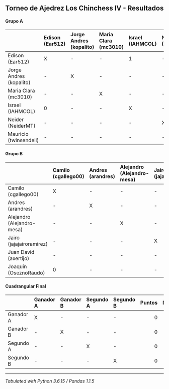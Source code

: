 ## Torneo de Ajedrez Los Chinchess IV - Resultados
#### Grupo A

|                         | Edison (Ear512)   | Jorge Andres (kopalito)   | Maria Clara (mc3010)   | Israel (IAHMCOL)   | Neider (NeiderMT)   | Mauricio (twinsendell)   |   Puntos |   Neudstadtl |
|:------------------------|:------------------|:--------------------------|:-----------------------|:-------------------|:--------------------|:-------------------------|---------:|-------------:|
| Edison (Ear512)         | X                 | -                         | -                      | 1                  | -                   | -                        |        1 |            0 |
| Jorge Andres (kopalito) | -                 | X                         | -                      | -                  | -                   | -                        |        0 |            0 |
| Maria Clara (mc3010)    | -                 | -                         | X                      | -                  | -                   | -                        |        0 |            0 |
| Israel (IAHMCOL)        | 0                 | -                         | -                      | X                  | -                   | -                        |        0 |            0 |
| Neider (NeiderMT)       | -                 | -                         | -                      | -                  | X                   | -                        |        0 |            0 |
| Mauricio (twinsendell)  | -                 | -                         | -                      | -                  | -                   | X                        |        0 |            0 |
#### Grupo B

|                            | Camilo (cgallego00)   | Andres (arandres)   | Alejandro (Alejandro-mesa)   | Jairo (jajajairoramirez)   | Juan David (axertijo)   | Joaquin (OseznoRaudo)   |   Puntos |   Neudstadtl |
|:---------------------------|:----------------------|:--------------------|:-----------------------------|:---------------------------|:------------------------|:------------------------|---------:|-------------:|
| Camilo (cgallego00)        | X                     | -                   | -                            | -                          | -                       | 1                       |        1 |            0 |
| Andres (arandres)          | -                     | X                   | -                            | -                          | -                       | -                       |        0 |            0 |
| Alejandro (Alejandro-mesa) | -                     | -                   | X                            | -                          | -                       | -                       |        0 |            0 |
| Jairo (jajajairoramirez)   | -                     | -                   | -                            | X                          | -                       | -                       |        0 |            0 |
| Juan David (axertijo)      | -                     | -                   | -                            | -                          | X                       | -                       |        0 |            0 |
| Joaquin (OseznoRaudo)      | 0                     | -                   | -                            | -                          | -                       | X                       |        0 |            0 |
#### Cuadrangular Final

|           | Ganador A   | Ganador B   | Segundo A   | Segundo B   |   Puntos |   Neudstadtl |
|:----------|:------------|:------------|:------------|:------------|---------:|-------------:|
| Ganador A | X           | -           | -           | -           |        0 |            0 |
| Ganador B | -           | X           | -           | -           |        0 |            0 |
| Segundo A | -           | -           | X           | -           |        0 |            0 |
| Segundo B | -           | -           | -           | X           |        0 |            0 |
****
*Tabulated with Python 3.6.15 / Pandas 1.1.5*
